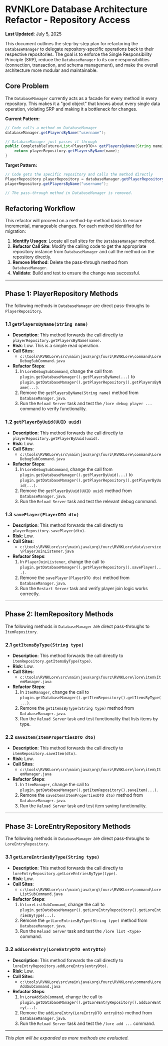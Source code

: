 # RVNKLore Database Architecture Refactor - Repository Access

**Last Updated**: July 5, 2025

This document outlines the step-by-step plan for refactoring the `DatabaseManager` to delegate repository-specific operations back to their respective repositories. The goal is to enforce the Single Responsibility Principle (SRP), reduce the `DatabaseManager` to its core responsibilities (connection, transaction, and schema management), and make the overall architecture more modular and maintainable.

## Core Problem

The `DatabaseManager` currently acts as a facade for every method in every repository. This makes it a "god object" that knows about every single data operation, violating SRP and making it a bottleneck for changes.

**Current Pattern:**
```java
// Code calls a method on DatabaseManager
databaseManager.getPlayersByName("username");

// DatabaseManager just passes it through
public CompletableFuture<List<PlayerDTO>> getPlayersByName(String name) {
    return playerRepository.getPlayersByName(name);
}
```

**Target Pattern:**
```java
// Code gets the specific repository and calls the method directly
PlayerRepository playerRepository = databaseManager.getPlayerRepository();
playerRepository.getPlayersByName("username");

// The pass-through method in DatabaseManager is removed.
```

## Refactoring Workflow

This refactor will proceed on a method-by-method basis to ensure incremental, manageable changes. For each method identified for migration:

1.  **Identify Usages**: Locate all call sites for the `DatabaseManager` method.
2.  **Refactor Call Site**: Modify the calling code to get the appropriate repository instance from `DatabaseManager` and call the method on the repository directly.
3.  **Remove Method**: Delete the pass-through method from `DatabaseManager`.
4.  **Validate**: Build and test to ensure the change was successful.

---

## Phase 1: PlayerRepository Methods

The following methods in `DatabaseManager` are direct pass-throughs to `PlayerRepository`.

### 1.1 `getPlayersByName(String name)`

-   **Description**: This method forwards the call directly to `playerRepository.getPlayersByName(name)`.
-   **Risk**: Low. This is a simple read operation.
-   **Call Sites**:
    -   `c:\tools\RVNKLore\src\main\java\org\fourz\RVNKLore\command\LoreDebugSubCommand.java`
-   **Refactor Steps**:
    1.  In `LoreDebugSubCommand`, change the call from `plugin.getDatabaseManager().getPlayersByName(...)` to `plugin.getDatabaseManager().getPlayerRepository().getPlayersByName(...)`.
    2.  Remove the `getPlayersByName(String name)` method from `DatabaseManager.java`.
    3.  Run the `Reload Server` task and test the `/lore debug player ...` command to verify functionality.

### 1.2 `getPlayerByUuid(UUID uuid)`

-   **Description**: This method forwards the call directly to `playerRepository.getPlayerByUuid(uuid)`.
-   **Risk**: Low.
-   **Call Sites**:
    -   `c:\tools\RVNKLore\src\main\java\org\fourz\RVNKLore\command\LoreDebugSubCommand.java`
-   **Refactor Steps**:
    1.  In `LoreDebugSubCommand`, change the call from `plugin.getDatabaseManager().getPlayerByUuid(...)` to `plugin.getDatabaseManager().getPlayerRepository().getPlayerByUuid(...)`.
    2.  Remove the `getPlayerByUuid(UUID uuid)` method from `DatabaseManager.java`.
    3.  Run the `Reload Server` task and test the relevant debug command.

### 1.3 `savePlayer(PlayerDTO dto)`

-   **Description**: This method forwards the call directly to `playerRepository.savePlayer(dto)`.
-   **Risk**: Low.
-   **Call Sites**:
    -   `c:\tools\RVNKLore\src\main\java\org\fourz\RVNKLore\data\service\PlayerJoinListener.java`
-   **Refactor Steps**:
    1.  In `PlayerJoinListener`, change the call to `plugin.getDatabaseManager().getPlayerRepository().savePlayer(...)`.
    2.  Remove the `savePlayer(PlayerDTO dto)` method from `DatabaseManager.java`.
    3.  Run the `Restart Server` task and verify player join logic works correctly.

---

## Phase 2: ItemRepository Methods

The following methods in `DatabaseManager` are direct pass-throughs to `ItemRepository`.

### 2.1 `getItemsByType(String type)`

-   **Description**: This method forwards the call directly to `itemRepository.getItemsByType(type)`.
-   **Risk**: Low.
-   **Call Sites**:
    -   `c:\tools\RVNKLore\src\main\java\org\fourz\RVNKLore\lore\item\ItemManager.java`
-   **Refactor Steps**:
    1.  In `ItemManager`, change the call to `plugin.getDatabaseManager().getItemRepository().getItemsByType(...)`.
    2.  Remove the `getItemsByType(String type)` method from `DatabaseManager.java`.
    3.  Run the `Reload Server` task and test functionality that lists items by type.

### 2.2 `saveItem(ItemPropertiesDTO dto)`

-   **Description**: This method forwards the call directly to `itemRepository.saveItem(dto)`.
-   **Risk**: Low.
-   **Call Sites**:
    -   `c:\tools\RVNKLore\src\main\java\org\fourz\RVNKLore\lore\item\ItemManager.java`
-   **Refactor Steps**:
    1.  In `ItemManager`, change the call to `plugin.getDatabaseManager().getItemRepository().saveItem(...)`.
    2.  Remove the `saveItem(ItemPropertiesDTO dto)` method from `DatabaseManager.java`.
    3.  Run the `Reload Server` task and test item saving functionality.

---

## Phase 3: LoreEntryRepository Methods

The following methods in `DatabaseManager` are direct pass-throughs to `LoreEntryRepository`.

### 3.1 `getLoreEntriesByType(String type)`

-   **Description**: This method forwards the call directly to `loreEntryRepository.getLoreEntriesByType(type)`.
-   **Risk**: Low.
-   **Call Sites**:
    -   `c:\tools\RVNKLore\src\main\java\org\fourz\RVNKLore\command\LoreListSubCommand.java`
-   **Refactor Steps**:
    1.  In `LoreListSubCommand`, change the call to `plugin.getDatabaseManager().getLoreEntryRepository().getLoreEntriesByType(...)`.
    2.  Remove the `getLoreEntriesByType(String type)` method from `DatabaseManager.java`.
    3.  Run the `Reload Server` task and test the `/lore list <type>` command.

### 3.2 `addLoreEntry(LoreEntryDTO entryDto)`

-   **Description**: This method forwards the call directly to `loreEntryRepository.addLoreEntry(entryDto)`.
-   **Risk**: Low.
-   **Call Sites**:
    -   `c:\tools\RVNKLore\src\main\java\org\fourz\RVNKLore\command\LoreAddSubCommand.java`
-   **Refactor Steps**:
    1.  In `LoreAddSubCommand`, change the call to `plugin.getDatabaseManager().getLoreEntryRepository().addLoreEntry(...)`.
    2.  Remove the `addLoreEntry(LoreEntryDTO entryDto)` method from `DatabaseManager.java`.
    3.  Run the `Reload Server` task and test the `/lore add ...` command.

---
*This plan will be expanded as more methods are evaluated.*
